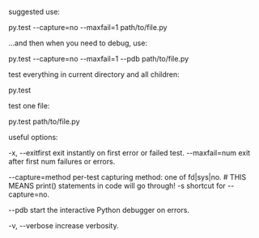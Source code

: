 suggested use:

py.test --capture=no --maxfail=1 path/to/file.py

...and then when you need to debug, use:

py.test --capture=no --maxfail=1 --pdb path/to/file.py




test everything in current directory and all children:

py.test




test one file:

py.test path/to/file.py




useful options:

-x, --exitfirst       exit instantly on first error or failed test.
  --maxfail=num         exit after first num failures or errors.

  --capture=method      per-test capturing method: one of fd|sys|no. # THIS MEANS print() statements in code will go through!
  -s                    shortcut for --capture=no.

--pdb                 start the interactive Python debugger on errors.

-v, --verbose         increase verbosity.